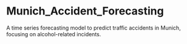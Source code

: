 # Munich_Accident_Forecasting
A time series forecasting model to predict traffic accidents in Munich, focusing on alcohol-related incidents.
